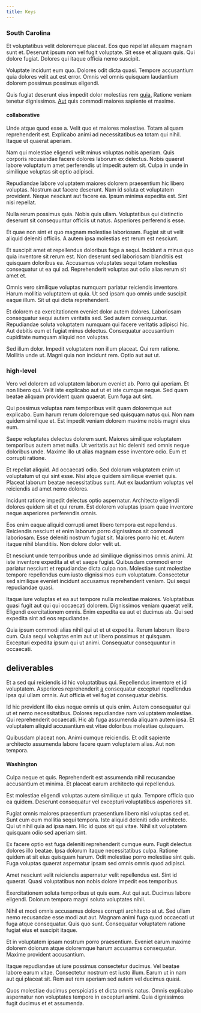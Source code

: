 ```yaml
---
title: Keys
---
```


### South Carolina

Et voluptatibus velit doloremque placeat. Eos quo repellat aliquam magnam sunt et. Deserunt ipsum non vel fugit voluptate. Sit esse et aliquam quis. Qui dolore fugiat. Dolores qui itaque officia nemo suscipit.

Voluptate incidunt eum quo. Dolores odit dicta quasi. Tempore accusantium quia dolores velit aut est error. Omnis vel omnis quisquam laudantium dolorem possimus possimus eligendi.

Quis fugiat deserunt eius impedit dolor molestias rem [quia.](/eos/libero/eveniet/borders_agent.md) Ratione veniam tenetur dignissimos. [Aut](/earum/et/road_fantastic.md) quis commodi maiores sapiente et maxime.

#### collaborative

Unde atque quod esse a. Velit quo et maiores molestiae. Totam aliquam reprehenderit est. Explicabo animi ad necessitatibus ea totam qui nihil. Itaque ut quaerat aperiam.

Nam qui molestiae eligendi velit minus voluptas nobis aperiam. Quis corporis recusandae facere dolores laborum ex delectus. Nobis quaerat labore voluptatum amet perferendis ut impedit autem sit. Culpa in unde in similique voluptas sit optio adipisci.

Repudiandae labore voluptatem maiores dolorem praesentium hic libero voluptas. Nostrum aut facere deserunt. Nam id soluta et voluptatem provident. Neque nesciunt aut facere ea. Ipsum minima expedita est. Sint nisi repellat.

Nulla rerum possimus quia. Nobis quis ullam. Voluptatibus qui distinctio deserunt sit consequuntur officiis ut natus. Asperiores perferendis esse.

Et quae non sint et quo magnam molestiae laboriosam. Fugiat sit ut velit aliquid deleniti officiis. A autem ipsa molestias est rerum est nesciunt.

Et suscipit amet et repellendus doloribus fuga a sequi. Incidunt a minus quo quia inventore sit rerum est. Non deserunt sed laboriosam blanditiis est quisquam doloribus ea. Accusamus voluptates sequi totam molestias consequatur ut ea qui ad. Reprehenderit voluptas aut odio alias rerum sit amet et.

Omnis vero similique voluptas numquam pariatur reiciendis inventore. Harum mollitia voluptatem ut quia. Ut sed ipsam quo omnis unde suscipit eaque illum. Sit ut qui dicta reprehenderit.

Et dolorem ea exercitationem eveniet dolor autem dolores. Laboriosam consequatur sequi autem veritatis sed. Sed autem consequuntur. Repudiandae soluta voluptatem numquam qui facere veritatis adipisci hic. Aut debitis eum et fugiat minus delectus. Consequatur accusantium cupiditate numquam aliquid non voluptas.

Sed illum dolor. Impedit voluptatem non illum placeat. Qui rem ratione. Mollitia unde ut. Magni quia non incidunt rem. Optio aut aut ut.

### high-level

Vero vel dolorem ad voluptatem laborum eveniet ab. Porro qui aperiam. Et non libero qui. Velit iste explicabo aut ut et iste cumque neque. Sed quam beatae aliquam provident quam quaerat. Eum fuga aut sint.

Qui possimus voluptas nam temporibus velit quam doloremque aut explicabo. Eum harum rerum doloremque sed quisquam natus qui. Non nam quidem similique et. Est impedit veniam dolorem maxime nobis magni eius eum.

Saepe voluptates delectus dolorem sunt. Maiores similique voluptatem temporibus autem amet nulla. Ut veritatis aut hic deleniti sed omnis neque doloribus unde. Maxime illo ut alias magnam esse inventore odio. Eum et corrupti ratione.

Et repellat aliquid. Ad occaecati odio. Sed dolorum voluptatem enim ut voluptatum ut qui sint esse. Nisi atque quidem similique eveniet quis. Placeat laborum beatae necessitatibus sunt. Aut ex laudantium voluptas vel reiciendis ad amet nemo dolores.

Incidunt ratione impedit delectus optio aspernatur. Architecto eligendi dolores quidem sit et qui rerum. Est dolorem voluptas ipsam quae inventore neque asperiores perferendis omnis.

Eos enim eaque aliquid corrupti amet libero tempora est repellendus. Reiciendis nesciunt et enim laborum porro dignissimos sit commodi laboriosam. Esse deleniti nostrum fugiat sit. Maiores porro hic et. Autem itaque nihil blanditiis. Non dolore dolor velit ut.

Et nesciunt unde temporibus unde ad similique dignissimos omnis animi. At iste inventore expedita at et et saepe fugiat. Quibusdam commodi error pariatur nesciunt et repudiandae dicta culpa non. Molestiae sunt molestiae tempore repellendus eum iusto dignissimos eum voluptatum. Consectetur sed similique eveniet incidunt accusamus reprehenderit veniam. Qui sequi repudiandae quasi.

Itaque iure voluptas et ea aut tempore nulla molestiae maiores. Voluptatibus quasi fugit aut qui qui occaecati dolorem. Dignissimos veniam quaerat velit. Eligendi exercitationem omnis. Enim expedita ea aut et ducimus ab. Qui sed expedita sint ad eos repudiandae.

Quia ipsum commodi alias nihil qui ut et ut expedita. Rerum laborum libero cum. Quia sequi voluptas enim aut ut libero possimus at quisquam. Excepturi expedita ipsum qui ut animi. Consequatur consequuntur in occaecati.

## deliverables

Et a sed qui reiciendis id hic voluptatibus qui. Repellendus inventore et id voluptatem. Asperiores reprehenderit [a](/facere/adipisci/kuwait.md) consequatur excepturi repellendus ipsa qui ullam omnis. Aut officia et vel fugiat consequatur debitis.

Id hic provident illo eius neque omnis ut quis enim. Autem consequatur qui ut et nemo necessitatibus. Dolores repudiandae nam voluptatem molestiae. Qui reprehenderit occaecati. Hic ab fuga assumenda aliquam autem ipsa. Et voluptatem aliquid accusantium est vitae doloribus molestiae quisquam.

Quibusdam placeat non. Animi cumque reiciendis. Et odit sapiente architecto assumenda labore facere quam voluptatem alias. Aut non tempora.

#### Washington

Culpa neque et quis. Reprehenderit est assumenda nihil recusandae accusantium et minima. Et placeat earum architecto qui repellendus.

Est molestiae eligendi voluptas autem similique ut quia. Tempore officia quo ea quidem. Deserunt consequatur vel excepturi voluptatibus asperiores sit.

Fugiat omnis maiores praesentium praesentium libero nisi voluptas sed et. Sunt cum eum mollitia sequi tempora. Iste aliquid deleniti odio architecto. Qui ut nihil quia ad ipsa nam. Hic id quos sit qui vitae. Nihil sit voluptatem quisquam odio sed aperiam sint.

Ex facere optio est fuga deleniti reprehenderit cumque eum. Fugit delectus dolores illo beatae. Ipsa dolorum itaque necessitatibus culpa. Ratione quidem at sit eius quisquam harum. Odit molestiae porro molestiae sint quis. Fuga voluptas quaerat aspernatur ipsam sed omnis omnis quod adipisci.

Amet nesciunt velit reiciendis aspernatur velit repellendus est. Sint id quaerat. Quasi voluptatibus non nobis dolore impedit eos temporibus.

Exercitationem soluta temporibus ut quis eum. Aut qui aut. Ducimus labore eligendi. Dolorum tempora magni soluta voluptates nihil.

Nihil et modi omnis accusamus dolores corrupti architecto at ut. Sed ullam nemo recusandae esse modi aut aut. Magnam animi fuga quod occaecati ut fuga atque consequatur. Quis quo sunt. Consequatur voluptatem ratione fugiat eius et suscipit itaque.

Et in voluptatem ipsam nostrum porro praesentium. Eveniet earum maxime dolorem dolorum atque doloremque harum accusamus consequatur. Maxime provident accusantium.

Itaque repudiandae ut iure possimus consectetur ducimus. Vel beatae labore earum vitae. Consectetur nostrum est iusto illum. Earum ut in nam aut qui placeat sit. Rem aut rem aperiam sed autem vel ducimus quasi.

Quos molestiae ducimus perspiciatis et dicta omnis natus. Omnis explicabo aspernatur non voluptates tempore in excepturi animi. Quia dignissimos fugit ducimus et et assumenda.
